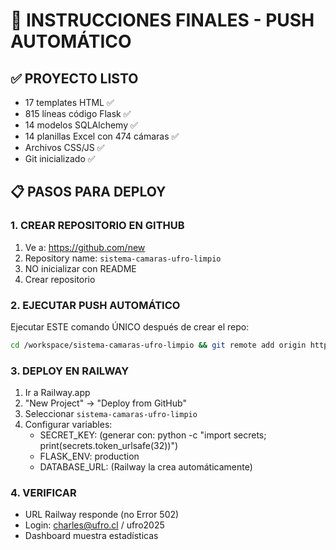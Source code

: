 # 🚀 INSTRUCCIONES FINALES - PUSH AUTOMÁTICO

## ✅ PROYECTO LISTO
- 17 templates HTML ✅
- 815 líneas código Flask ✅  
- 14 modelos SQLAlchemy ✅
- 14 planillas Excel con 474 cámaras ✅
- Archivos CSS/JS ✅
- Git inicializado ✅

## 📋 PASOS PARA DEPLOY

### 1. CREAR REPOSITORIO EN GITHUB
1. Ve a: https://github.com/new
2. Repository name: `sistema-camaras-ufro-limpio`
3. NO inicializar con README
4. Crear repositorio

### 2. EJECUTAR PUSH AUTOMÁTICO
Ejecutar ESTE comando ÚNICO después de crear el repo:

```bash
cd /workspace/sistema-camaras-ufro-limpio && git remote add origin https://github.com/TU-USUARIO/sistema-camaras-ufro-limpio.git && git add . && git commit -m "🚀 Sistema Cámaras UFRO - Versión completa lista para deploy" && git branch -M main && git push -u origin main
```

### 3. DEPLOY EN RAILWAY
1. Ir a Railway.app
2. "New Project" → "Deploy from GitHub"
3. Seleccionar `sistema-camaras-ufro-limpio`
4. Configurar variables:
   - SECRET_KEY: (generar con: python -c "import secrets; print(secrets.token_urlsafe(32))")
   - FLASK_ENV: production
   - DATABASE_URL: (Railway la crea automáticamente)

### 4. VERIFICAR
- URL Railway responde (no Error 502)
- Login: charles@ufro.cl / ufro2025
- Dashboard muestra estadísticas